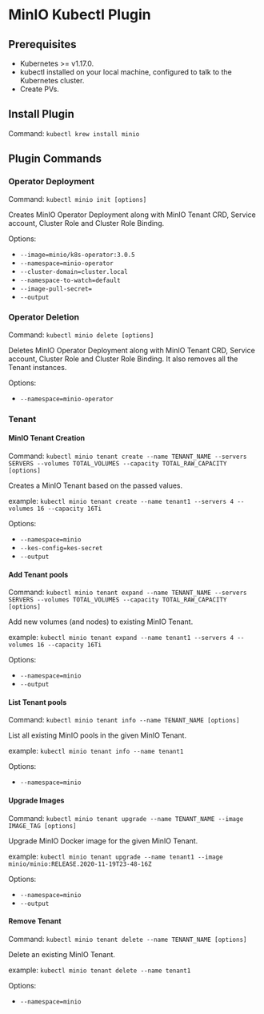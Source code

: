# MinIO Kubectl Plugin

## Prerequisites

- Kubernetes >= v1.17.0.
- kubectl installed on your local machine, configured to talk to the Kubernetes cluster.
- Create PVs.

## Install Plugin

Command: `kubectl krew install minio`

## Plugin Commands

### Operator Deployment

Command: `kubectl minio init [options]`

Creates MinIO Operator Deployment along with MinIO Tenant CRD, Service account, Cluster Role and Cluster Role Binding.

Options:

- `--image=minio/k8s-operator:3.0.5`
- `--namespace=minio-operator`
- `--cluster-domain=cluster.local`
- `--namespace-to-watch=default`
- `--image-pull-secret=`
- `--output`

### Operator Deletion

Command: `kubectl minio delete [options]`

Deletes MinIO Operator Deployment along with MinIO Tenant CRD, Service account, Cluster Role and Cluster Role Binding. It also removes all the Tenant instances.

Options:

- `--namespace=minio-operator`

### Tenant

#### MinIO Tenant Creation

Command: `kubectl minio tenant create --name TENANT_NAME --servers SERVERS --volumes TOTAL_VOLUMES --capacity TOTAL_RAW_CAPACITY [options]`

Creates a MinIO Tenant based on the passed values.

example: `kubectl minio tenant create --name tenant1 --servers 4 --volumes 16 --capacity 16Ti`

Options:

- `--namespace=minio`
- `--kes-config=kes-secret`
- `--output`

#### Add Tenant pools

Command: `kubectl minio tenant expand --name TENANT_NAME --servers SERVERS --volumes TOTAL_VOLUMES --capacity TOTAL_RAW_CAPACITY [options]`

Add new volumes (and nodes) to existing MinIO Tenant.

example: `kubectl minio tenant expand --name tenant1 --servers 4 --volumes 16 --capacity 16Ti`

Options:

- `--namespace=minio`
- `--output`

#### List Tenant pools

Command: `kubectl minio tenant info --name TENANT_NAME [options]`

List all existing MinIO pools in the given MinIO Tenant.

example: `kubectl minio tenant info --name tenant1`

Options:

- `--namespace=minio`

#### Upgrade Images

Command: `kubectl minio tenant upgrade --name TENANT_NAME --image IMAGE_TAG [options]`

Upgrade MinIO Docker image for the given MinIO Tenant.

example: `kubectl minio tenant upgrade --name tenant1 --image minio/minio:RELEASE.2020-11-19T23-48-16Z`

Options:

- `--namespace=minio`
- `--output`

#### Remove Tenant

Command: `kubectl minio tenant delete --name TENANT_NAME [options]`

Delete an existing MinIO Tenant.

example: `kubectl minio tenant delete --name tenant1`

Options:

- `--namespace=minio`
